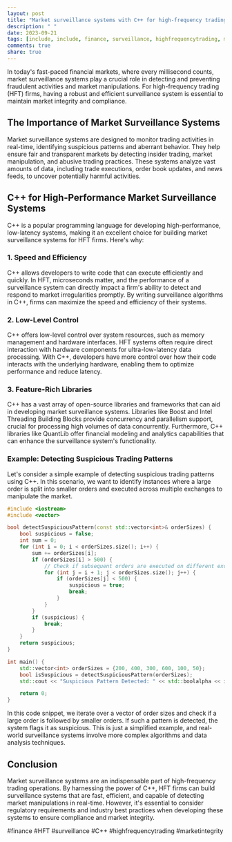 ```yaml
---
layout: post
title: "Market surveillance systems with C++ for high-frequency trading"
description: " "
date: 2023-09-21
tags: [include, include, finance, surveillance, highfrequencytrading, marketintegrity]
comments: true
share: true
---
```


In today's fast-paced financial markets, where every millisecond counts, market surveillance systems play a crucial role in detecting and preventing fraudulent activities and market manipulations. For high-frequency trading (HFT) firms, having a robust and efficient surveillance system is essential to maintain market integrity and compliance.

## The Importance of Market Surveillance Systems

Market surveillance systems are designed to monitor trading activities in real-time, identifying suspicious patterns and aberrant behavior. They help ensure fair and transparent markets by detecting insider trading, market manipulation, and abusive trading practices. These systems analyze vast amounts of data, including trade executions, order book updates, and news feeds, to uncover potentially harmful activities.

## C++ for High-Performance Market Surveillance Systems

C++ is a popular programming language for developing high-performance, low-latency systems, making it an excellent choice for building market surveillance systems for HFT firms. Here's why:

### 1. Speed and Efficiency

C++ allows developers to write code that can execute efficiently and quickly. In HFT, microseconds matter, and the performance of a surveillance system can directly impact a firm's ability to detect and respond to market irregularities promptly. By writing surveillance algorithms in C++, firms can maximize the speed and efficiency of their systems.

### 2. Low-Level Control

C++ offers low-level control over system resources, such as memory management and hardware interfaces. HFT systems often require direct interaction with hardware components for ultra-low-latency data processing. With C++, developers have more control over how their code interacts with the underlying hardware, enabling them to optimize performance and reduce latency.

### 3. Feature-Rich Libraries

C++ has a vast array of open-source libraries and frameworks that can aid in developing market surveillance systems. Libraries like Boost and Intel Threading Building Blocks provide concurrency and parallelism support, crucial for processing high volumes of data concurrently. Furthermore, C++ libraries like QuantLib offer financial modeling and analytics capabilities that can enhance the surveillance system's functionality.

### Example: Detecting Suspicious Trading Patterns

Let's consider a simple example of detecting suspicious trading patterns using C++. In this scenario, we want to identify instances where a large order is split into smaller orders and executed across multiple exchanges to manipulate the market.

```cpp
#include <iostream>
#include <vector>

bool detectSuspiciousPattern(const std::vector<int>& orderSizes) {
    bool suspicious = false;
    int sum = 0;
    for (int i = 0; i < orderSizes.size(); i++) {
        sum += orderSizes[i];
        if (orderSizes[i] > 500) {
            // Check if subsequent orders are executed on different exchanges
            for (int j = i + 1; j < orderSizes.size(); j++) {
                if (orderSizes[j] < 500) {
                    suspicious = true;
                    break;
                }
            }
        }
        if (suspicious) {
            break;
        }
    }
    return suspicious;
}

int main() {
    std::vector<int> orderSizes = {200, 400, 300, 600, 100, 50};
    bool isSuspicious = detectSuspiciousPattern(orderSizes);
    std::cout << "Suspicious Pattern Detected: " << std::boolalpha << isSuspicious << std::endl;

    return 0;
}
```

In this code snippet, we iterate over a vector of order sizes and check if a large order is followed by smaller orders. If such a pattern is detected, the system flags it as suspicious. This is just a simplified example, and real-world surveillance systems involve more complex algorithms and data analysis techniques.

## Conclusion

Market surveillance systems are an indispensable part of high-frequency trading operations. By harnessing the power of C++, HFT firms can build surveillance systems that are fast, efficient, and capable of detecting market manipulations in real-time. However, it's essential to consider regulatory requirements and industry best practices when developing these systems to ensure compliance and market integrity.

#finance #HFT #surveillance #C++ #highfrequencytrading #marketintegrity